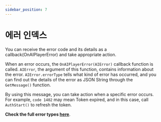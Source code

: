 ```yaml
---
sidebar_position: 7
---
```


# 에러 인덱스 

You can receive the error code and its details as a callback(OnAIPlayerError) and take appropriate action.

When an error occurs, the `OnAIPlayerError(AIError)` callback function is called. `AIError`, the argument of this function, contains information about the error. `AIError.errorType` tells what kind of error has occurred, and you can find out the details of the error as JSON String through the `GetMessage()` function.

By using this message, you can take action when a specific error occurs. For example, `code 1402` may mean Token expired, and in this case, call `AuthStart()` to refresh the token.

**Check the full error types [here](https://ai-platform-prd.s3.ap-northeast-2.amazonaws.com/aihuman/docs/Deepbrain-AIHuman-Error-Code-V1.1.pdf)**.

